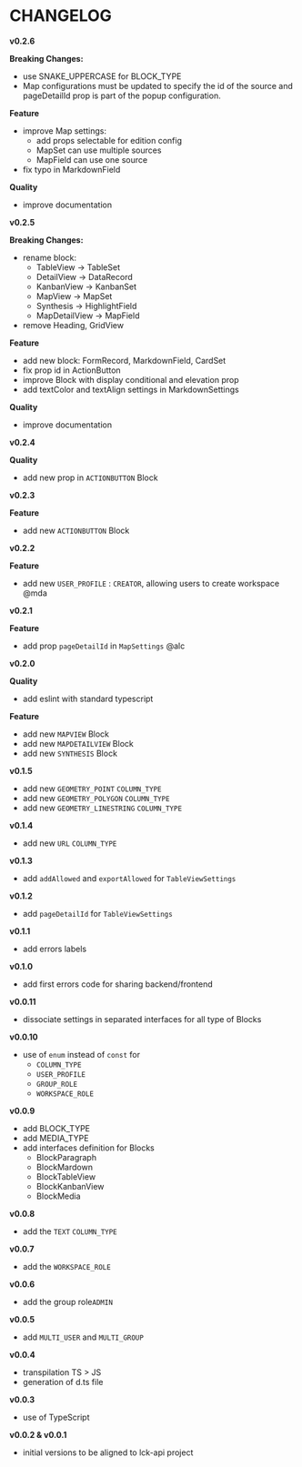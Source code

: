 # CHANGELOG

**v0.2.6**

**Breaking Changes:**
* use SNAKE_UPPERCASE for BLOCK_TYPE
* Map configurations must be updated to specify the id of the source and pageDetailId prop is part of the popup configuration.

**Feature**
* improve Map settings:
  - add props selectable for edition config
  - MapSet can use multiple sources
  - MapField can use one source
* fix typo in MarkdownField

**Quality**
* improve documentation

**v0.2.5**

**Breaking Changes:**
* rename block:
  - TableView -> TableSet
  - DetailView -> DataRecord
  - KanbanView -> KanbanSet
  - MapView -> MapSet
  - Synthesis -> HighlightField
  - MapDetailView -> MapField
* remove Heading, GridView

**Feature**
* add new block: FormRecord, MarkdownField, CardSet
* fix prop id in ActionButton
* improve Block with display conditional and elevation prop
* add textColor and textAlign settings in MarkdownSettings

**Quality**
* improve documentation

**v0.2.4**

**Quality**
* add new prop in `ACTIONBUTTON` Block

**v0.2.3**

**Feature**
* add new `ACTIONBUTTON` Block

**v0.2.2**

**Feature**
* add new `USER_PROFILE` : `CREATOR`, allowing users to create workspace @mda

**v0.2.1**

**Feature**
* add prop `pageDetailId` in `MapSettings` @alc

**v0.2.0**

**Quality**
* add eslint with standard typescript

**Feature**
* add new `MAPVIEW` Block
* add new `MAPDETAILVIEW` Block
* add new `SYNTHESIS` Block

**v0.1.5**

* add new `GEOMETRY_POINT` `COLUMN_TYPE`
* add new `GEOMETRY_POLYGON` `COLUMN_TYPE`
* add new `GEOMETRY_LINESTRING` `COLUMN_TYPE`

**v0.1.4**

* add new `URL` `COLUMN_TYPE`

**v0.1.3**

* add `addAllowed` and `exportAllowed` for `TableViewSettings`

**v0.1.2**

* add `pageDetailId` for `TableViewSettings`

**v0.1.1**

* add errors labels

**v0.1.0**

* add first errors code for sharing backend/frontend

**v0.0.11**

* dissociate settings in separated interfaces for all type of Blocks

**v0.0.10**

* use of `enum` instead of `const` for
  * `COLUMN_TYPE`
  * `USER_PROFILE`
  * `GROUP_ROLE`
  * `WORKSPACE_ROLE`

**v0.0.9**

* add BLOCK_TYPE
* add MEDIA_TYPE
* add interfaces definition for Blocks
  * BlockParagraph
  * BlockMardown
  * BlockTableView
  * BlockKanbanView
  * BlockMedia

**v0.0.8**

* add the `TEXT` `COLUMN_TYPE`

**v0.0.7**

* add the `WORKSPACE_ROLE`

**v0.0.6**

* add the group role`ADMIN`

**v0.0.5**

* add `MULTI_USER` and `MULTI_GROUP`

**v0.0.4**

* transpilation TS > JS
* generation of d.ts file

**v0.0.3**

* use of TypeScript

**v0.0.2 & v0.0.1**

* initial versions to be aligned to lck-api project
